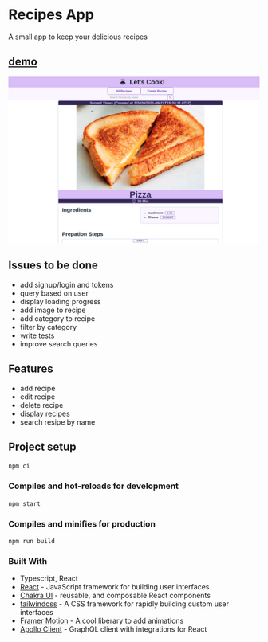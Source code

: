 # Recipes App
A small app to keep your delicious recipes

## [demo](https://rebinnaf.github.io/recipes/)
![recipes-app](public/readme.png?raw=true "recipes-app")

## Issues to be done
- add signup/login and tokens
- query based on user
- display loading progress
- add image to recipe
- add category to recipe
- filter by category
- write tests
- improve search queries

## Features
- add recipe
- edit recipe
- delete recipe
- display recipes
- search resipe by name



## Project setup
```
npm ci
```
### Compiles and hot-reloads for development
```
npm start
```

### Compiles and minifies for production
```
npm run build
```

### Built With
- Typescript, React
- [React](https://vuejs.org/) - JavaScript framework for building user interfaces
- [Chakra UI](https://github.com/chakra-ui/chakra-ui) - reusable, and composable React components
- [tailwindcss](https://github.com/tailwindlabs/tailwindcss) - A CSS framework for rapidly building custom user interfaces
- [Framer Motion](https://github.com/framer/motion) - A cool liberary to add animations
- [Apollo Client](https://github.com/apollographql/apollo-client) - GraphQL client with integrations for React
